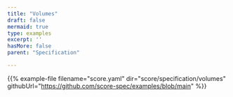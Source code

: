 ```yaml
---
title: "Volumes"
draft: false
mermaid: true
type: examples
excerpt: ''
hasMore: false
parent: "Specification"

---
```




{{% example-file filename="score.yaml" dir="score/specification/volumes" githubUrl="https://github.com/score-spec/examples/blob/main" %}}
